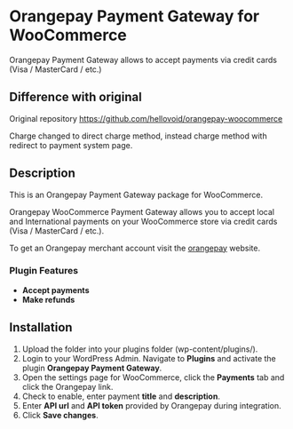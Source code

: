 # Orangepay Payment Gateway for WooCommerce

Orangepay Payment Gateway allows to accept payments via credit cards (Visa / MasterCard / etc.)

## Difference with original
Original repository https://github.com/hellovoid/orangepay-woocommerce

Charge changed to direct charge method, instead charge method with redirect to payment system page.
## Description

This is an Orangepay Payment Gateway package for WooCommerce.

Orangepay WooCommerce Payment Gateway allows you to accept local and International payments on your WooCommerce store via credit cards (Visa / MasterCard / etc.).

To get an Orangepay merchant account visit the [orangepay](https://orange-pay.com) website.

### Plugin Features

*   __Accept payments__
* 	__Make refunds__

## Installation
1. 	Upload the folder into your plugins folder (wp-content/plugins/).
2. 	Login to your WordPress Admin. Navigate to **Plugins** and activate the plugin **Orangepay Payment Gateway**.
3. 	Open the settings page for WooCommerce, click the **Payments** tab and click the Orangepay link.
4. 	Check to enable, enter payment **title** and **description**.
5.  Enter **API url** and **API token** provided by Orangepay during integration.
7.	Click **Save changes**.